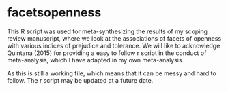 # facetsopenness
This R script was used for meta-synthesizing the results of my scoping review manuscript, where we look at the associations of facets of openness with various indices of prejudice and tolerance. 
We will like to acknowledge Quintana (2015) for providing a easy to follow r script in the conduct of meta-analysis, which I have adapted in my own meta-analysis. 

As this is still a working file, which means that it can be messy and hard to follow. The r script may be updated at a future date. 
